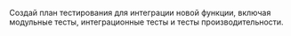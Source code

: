 Создай план тестирования для интеграции новой функции, включая модульные тесты, интеграционные тесты и тесты производительности.
